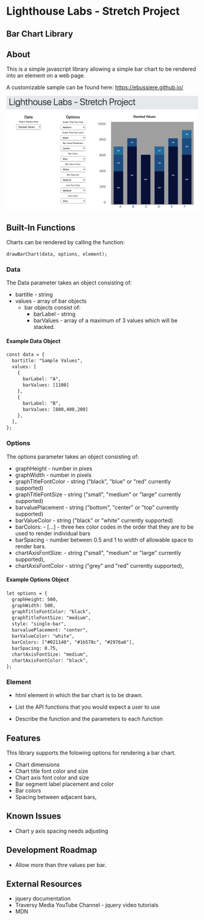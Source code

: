 # Lighthouse Labs - Stretch Project

## Bar Chart Library

## About

This is a simple javascript library allowing a simple bar chart to be rendered into an element on a web page.

A customizable sample can be found here:
https://ebussiere.github.io/

![](img/chartsample.png)

## Built-In Functions

Charts can be rendered by calling the function:

```
drawBarChart(data, options, element);
```

### Data

The Data parameter takes an object consisting of:

- bartitle - string
- values - array of bar objects
  - bar objects consist of:
    - barLabel - string
    - barValues - array of a maximum of 3 values which will be stacked.

#### Example Data Object

```
const data = {
  bartitle: "Sample Values",
  values: [
    {
      barLabel: "A",
      barValues: [1100]
    },
    {
      barLabel: "B",
      barValues: [800,400,200]
    },
  ],
};
```

### Options

The options parameter takes an object consisting of:

- graphHeight - number in pixes
- graphWidth - number in pixels
- graphTitleFontColor - string ("black", "blue" or "red" currently supported)
- graphTitleFontSize - string ("small", "medium" or "large" currently supported)
- barvaluePlacement - string ("bottom", "center" or "top" currently supported)
- barValueColor - string ("black" or "white" currently supported)
- barColors: - [...] - three hex color codes in the order that they are to be used to render individual bars
- barSpacing - number between 0.5 and 1 to width of allowable space to render bars.
- chartAxisFontSize: - string ("small", "medium" or "large" currently supported),
- chartAxisFontColor - string ("grey" and "red" currently supported),

#### Example Options Object

```
let options = {
  graphHeight: 500,
  graphWidth: 500,
  graphTitleFontColor: "black",
  graphTitleFontSize: "medium",
  style: "single-bar",
  barvaluePlacement: "center",
  barValueColor: "white",
  barColors: ["#021140", "#1b578c", "#2976a6"],
  barSpacing: 0.75,
  chartAxisFontSize: "medium",
  chartAxisFontColor: "black",
};
```

### Element

- html element in which the bar chart is to be drawn.

- List the API functions that you would expect a user to use
- Describe the function and the parameters to each function

## Features

This library supports the folowing options for rendering a bar chart.

- Chart dimensions
- Chart title font color and size
- Chart axis font color and size
- Bar segment label placement and color
- Bar colors
- Spacing between adjacent bars,

## Known Issues

- Chart y axis spacing needs adjusting

## Development Roadmap

- Allow more than thre values per bar.

## External Resources

- jquery documentation
- Traversy Media YouTube Channel - jquery video tutorials
- MDN
